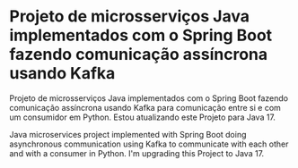 # Projeto de microsserviços Java implementados com o Spring Boot fazendo comunicação assíncrona usando Kafka

Projeto de microsserviços Java implementados com o Spring Boot fazendo comunicação assíncrona
usando Kafka para comunicação entre si e com um consumidor em Python.
Estou atualizando este Projeto para Java 17.

Java microservices project implemented with Spring Boot doing asynchronous communication
using Kafka to communicate with each other and with a consumer in Python.
I'm upgrading this Project to Java 17.